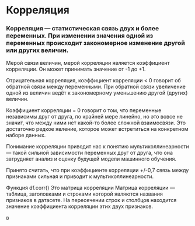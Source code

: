 # Корреляция
### Корреляция — статистическая связь двух и более переменных. При изменении значения одной из переменных происходит закономерное изменение другой или других величин. 

Мерой связи величин, мерой корреляции является коэффициент корреляции. Он может принимать значение от -1 до +1.

Отрицательная корреляция, коэффициент корреляции < 0 говорит об обратной связи между переменными. При обратной связи увеличение одной из величин ведёт к закономерному уменьшению другой (других) величин. 

Коэффициент корреляции = 0 говорит о том, что переменные независимы друг от друга, по крайней мере линейно, но это вовсе не значит, что между ними нет какой-то более сложной взаимосвязи. Это достаточно редкое явление, которое может встретиться на конкретном наборе данных.

Понимание корреляции приводит нас к понятию мультиколлинеарности — такой сильной зависимости переменных друг от друга, что она затрудняет анализ и оценку будущей модели машинного обучения. 

Принято считать, что при коэффициенте корреляции +/-0,7 связь между признаками сильная и приводит к мультиколлинеарности.

Функция df.corr()
Это матрица корреляции
Матрица корреляции — таблица, заголовками и строками которой являются названия признаков в датасете. На пересечении строк и столбцов находится значение коэффициента корреляции этих двух признаков.

в
